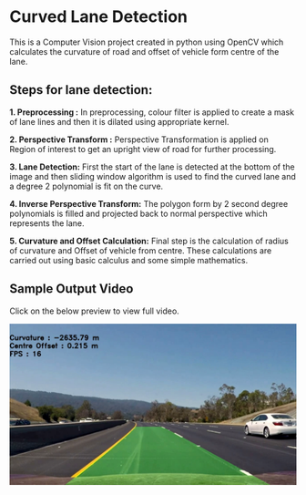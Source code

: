 # Curved Lane Detection

This is a Computer Vision project created in python using OpenCV which calculates the curvature of road and offset of vehicle form centre of the lane.

## Steps for lane detection:

**1. Preprocessing :**
In preprocessing, colour filter is applied to create a mask of lane lines and then it is dilated using appropriate kernel.

**2. Perspective Transform :**
Perspective Transformation is applied on Region of interest to get an upright view of road for further processing.

**3. Lane Detection:**
First the start of the lane is detected at the bottom of the image and then sliding window algorithm is used to find the curved lane and a degree 2 polynomial is fit on the curve.

**4. Inverse Perspective Transform:**
The polygon form by 2 second degree polynomials is filled and projected back to normal perspective which represents the lane.

**5. Curvature and Offset Calculation:**
Final step is the calculation of radius of curvature and Offset of vehicle from centre. These calculations are carried out using basic calculus and some simple mathematics.

## Sample Output Video

Click on the below preview to view full video.

[![Sample Output Image](SampleOutputImage.png)](https://drive.google.com/file/d/1oSvK7fsRcM-BFxAx663tArcX5b2u9zg7/view?usp=sharing)
